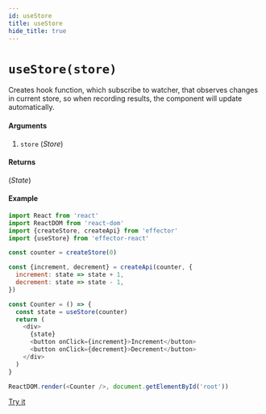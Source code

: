 ```yaml
---
id: useStore
title: useStore
hide_title: true
---
```


# `useStore(store)`

Creates hook function, which subscribe to watcher, that observes changes in current store, so when recording results, the component will update automatically.

#### Arguments

1. `store` (_Store_)

#### Returns

(_State_)

#### Example

```js try
import React from 'react'
import ReactDOM from 'react-dom'
import {createStore, createApi} from 'effector'
import {useStore} from 'effector-react'

const counter = createStore(0)

const {increment, decrement} = createApi(counter, {
  increment: state => state + 1,
  decrement: state => state - 1,
})

const Counter = () => {
  const state = useStore(counter)
  return (
    <div>
      {state}
      <button onClick={increment}>Increment</button>
      <button onClick={decrement}>Decrement</button>
    </div>
  )
}

ReactDOM.render(<Counter />, document.getElementById('root'))
```

[Try it](https://share.effector.dev/4aFc0s3d)
